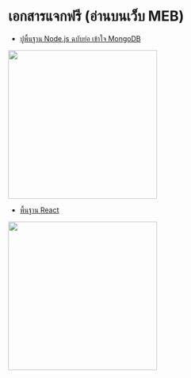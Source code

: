 # เอกสารแจกฟรี (อ่านบนเว็บ MEB)

* [ปูพื้นฐาน Node.js ฉบับย่อ เข้าใจ MongoDB](
https://www.mebmarket.com/web/index.php?action=BookDetails&data=YToyOntzOjc6InVzZXJfaWQiO3M6NzoiMTcyNTQ4MyI7czo3OiJib29rX2lkIjtzOjY6IjI0OTQwOCI7fQ)
<img src="https://cdn-local.mebmarket.com/meb/server1/249408/Thumbnail/book_detail_large.gif" width="300"/>


* [พื้นฐาน React](https://www.mebmarket.com/web/index.php?action=BookDetails&data=YToyOntzOjc6InVzZXJfaWQiO3M6NzoiMTcyNTQ4MyI7czo3OiJib29rX2lkIjtzOjY6IjI0ODU5NiI7fQ)

<img src="https://cdn-local.mebmarket.com/meb/server1/248596/Thumbnail/book_detail_large.gif" width="300"/>